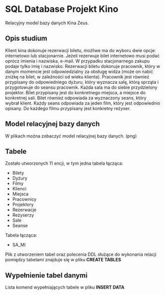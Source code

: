 # SQL Database Projekt Kino

Relacyjny model bazy danych Kina Zeus. 


## Opis studium

Klient kina dokonuje rezerwacji biletu, możliwe ma do wyboru dwie opcje: internetowo lub stacjonarnie. Jeżeli rezerwuje bilet internetowo musi podać oprócz imienia i nazwiska, e-mail. W przypadku stacjonarnego zakupu podaje tylko imię i nazwisko.
Rezerwacji biletu dokonuje pracownik, który w danym momencie jest odpowiedzialny za obsługę widza (może on nabić zniżkę na bilet, w zależności od wieku klienta). Pracownik jest również przypisany do odpowiedniego dyżuru, który wyznacza salę, którą sprząta i przygotowuje do seansu pracownik. Każda sala ma do siebie przydzielony projektor.
Bilet przypisany jest do konkretnego miejsca, a miejsce do konkretnej sali. Bilet również odpowiada za wyznaczony seans, który wybrał klient. Każdy seans odpowiada za jeden film, który jest odpowiednio opisany. Do każdego filmu przypisany jest konkretny reżyser.




## Model relacyjnej bazy danych

W plikach można zobaczyć model relacyjnej bazy danych. (png)

## Tabele
Zostało utworzonych 11 encji, w tym jedna tabela łącząca:
- Bilety
- Dyżury
- Filmy
- Klienci
- Miejsca
- Pracownicy
- Projektory
- Rezerwacje
- Reżyserzy
- Sale
- Seanse
  
Tabela łącząca: 
- SA_MI


Plik z utworzeniem tabel oraz polecenia DDL służące do wykonania relacji pomiędzy tabelami znajduje się w pliku **CREATE TABLES**

## Wypełnienie tabel danymi

Lista komend wypełniających tabele w pliku **INSERT DATA**

